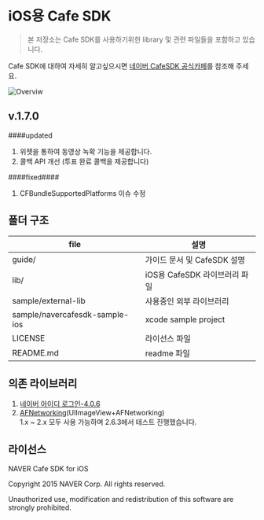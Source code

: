 # iOS용 Cafe SDK 

> 본 저장소는 Cafe SDK를 사용하기위한 library 및 관련 파일들을 포함하고 있습니다.

Cafe SDK에 대하여 자세히 알고싶으시면 [네이버 CafeSDK 공식카페](http://cafe.naver.com/navercafesdk)를 참조해 주세요.

![Overviw](/guide/images/widget_screenshot.gif)

v.1.7.0
-------------
####updated
1. 위젯을 통하여 동영상 녹확 기능을 제공합니다.
2. 콜백 API 개선 (투표 완료 콜백을 제공합니다)


####fixed####
1. CFBundleSupportedPlatforms 이슈 수정

폴더 구조
-------------

file      | 설명 		
---			| ---		
guide/			| 가이드 문서 및 CafeSDK 설명
lib/		 	| iOS용 CafeSDK 라이브러리 파일
sample/external-lib		| 사용중인 외부 라이브러리
sample/navercafesdk-sample-ios		| xcode sample project
LICENSE     | 라이선스 파일
README.md   | readme 파일


의존 라이브러리
-------------

1. [네이버 아이디 로그인-4.0.6](https://nid.naver.com/devcenter/docs.nhn?menu=IOS)
2. [AFNetworking](https://github.com/AFNetworking/AFNetworking)(UIImageView+AFNetworking)
<br>1.x ~ 2.x 모두 사용 가능하며 2.6.3에서 테스트 진행했습니다.



라이선스
-------------
NAVER Cafe SDK for iOS

Copyright 2015 NAVER Corp.
All rights reserved.

Unauthorized use, modification and redistribution of this software are strongly prohibited.
